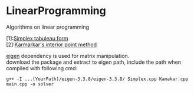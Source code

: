 # LinearProgramming

Algorithms on linear programming

[1]:[Simplex tabuleau form ](https://link.springer.com/chapter/10.1007/978-0-8176-4844-2_2)<br />
[2]:[Karmarkar's interior point method](https://link.springer.com/article/10.1007/BF01587095)<br />

[eigen](https://eigen.tuxfamily.org/dox/GettingStarted.html) dependency is used for matrix manipulation.<br />
  download the package and extract to eigen path, include the path when compiled with following cmd:<br />
```
g++ -I ...(YourPath)/eigen-3.3.8/eigen-3.3.8/ Simplex.cpp Kamakar.cpp main.cpp -o solver
```
